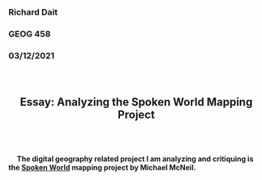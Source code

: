 <h3> Richard Dait
<h3> GEOG 458
<h3> 03/12/2021

</br>
</br>
</br>
<h2> <p align="center"> <b> Essay: Analyzing the Spoken World Mapping Project</b> </p> </br>

<h4> <p align="left">&nbsp;&nbsp;&nbsp;&nbsp;&nbsp;The digital geography related project I am analyzing and critiquing is the <a href="https://mikus31.github.io/the-spoken-world/">Spoken World</a> mapping project by Michael McNeil.</p> </br>

